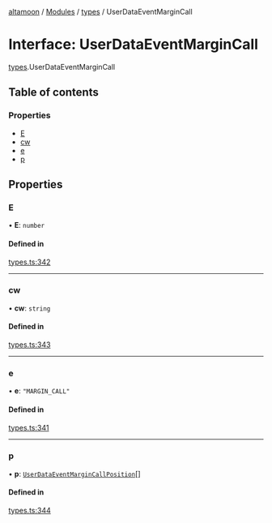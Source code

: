 [altamoon](../README.md) / [Modules](../modules.md) / [types](../modules/types.md) / UserDataEventMarginCall

# Interface: UserDataEventMarginCall

[types](../modules/types.md).UserDataEventMarginCall

## Table of contents

### Properties

- [E](types.UserDataEventMarginCall.md#e)
- [cw](types.UserDataEventMarginCall.md#cw)
- [e](types.UserDataEventMarginCall.md#e)
- [p](types.UserDataEventMarginCall.md#p)

## Properties

### E

• **E**: `number`

#### Defined in

[types.ts:342](https://github.com/Altamoon/altamoon/blob/198a6cd/app/api/types.ts#L342)

___

### cw

• **cw**: `string`

#### Defined in

[types.ts:343](https://github.com/Altamoon/altamoon/blob/198a6cd/app/api/types.ts#L343)

___

### e

• **e**: ``"MARGIN_CALL"``

#### Defined in

[types.ts:341](https://github.com/Altamoon/altamoon/blob/198a6cd/app/api/types.ts#L341)

___

### p

• **p**: [`UserDataEventMarginCallPosition`](types.UserDataEventMarginCallPosition.md)[]

#### Defined in

[types.ts:344](https://github.com/Altamoon/altamoon/blob/198a6cd/app/api/types.ts#L344)
